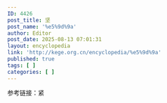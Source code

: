 ```yaml
---
ID: 4426
post_title: 坚
post_name: '%e5%9d%9a'
author: Editor
post_date: 2025-08-13 07:01:31
layout: encyclopedia
link: 'http://kege.org.cn/encyclopedia/%e5%9d%9a'
published: true
tags: [ ]
categories: [ ]
---
```

参考链接：紧